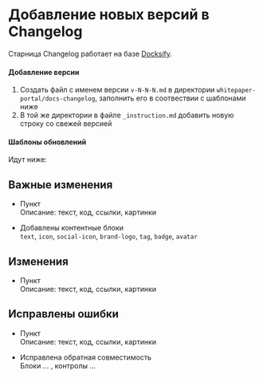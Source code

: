 # Добавление новых версий в Changelog  

Старница Changelog работает на базе [Docksify](https://docsify.js.org/#/?id=docsify).

#### Добавление версии  
1.  Создать файл с именем версии `v-N-N-N.md` в директории  `whitepaper-portal/docs-changelog`, заполнить его в соотвествии с шаблонами ниже
2.  В той же директории в файле `_instruction.md` добавить новую строку со свежей версией

#### Шаблоны обновлений

Идут ниже:

<!-- шаблон для Мажорных версий -->
## Важные изменения  

- Пункт  
Описание: текст, код, ссылки, картинки

- Добавлены контентные блоки  
`text`, `icon`, `social-icon`, `brand-logo`, `tag`, `badge`, `avatar`
<!-- шаблон для Мажорных версий -->

<!-- шаблон для Минорных версий -->
## Изменения  

- Пункт  
Описание: текст, код, ссылки, картинки
<!-- шаблон для Минорных версий -->

<!-- шаблон для Патчей -->
## Исправлены ошибки  

- Пункт  
Описание: текст, код, ссылки, картинки

- Исправлена обратная совместимость  
Блоки ... , контролы ...
<!-- шаблон для Патчей -->

